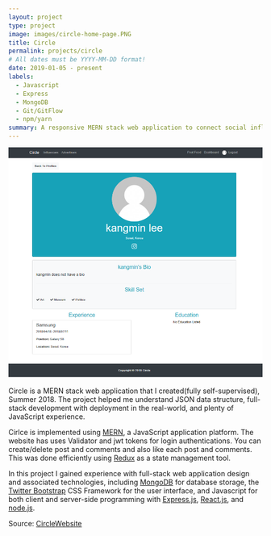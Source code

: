 ```yaml
---
layout: project
type: project
image: images/circle-home-page.PNG
title: Circle
permalink: projects/circle
# All dates must be YYYY-MM-DD format!
date: 2019-01-05 - present
labels:
  - Javascript
  - Express
  - MongoDB
  - Git/GitFlow
  - npm/yarn
summary: A responsive MERN stack web application to connect social influencers with advertisers.
---
```


<img class="ui medium right floated rounded image" src="../images/circle-home-page2.PNG">

Circle is a MERN stack web application that I created(fully self-supervised), Summer 2018. The project helped me understand JSON data structure, full-stack development with deployment in the real-world, and plenty of JavaScript experience.

Cirlce is implemented using [MERN](http://mern.io/), a JavaScript application platform. The website has uses Validator and jwt tokens for login authentications. You can create/delete post and comments and also like each post and comments. This was done efficiently using [Redux](https://redux.js.org/) as a state management tool.

In this project I gained experience with full-stack web application design and associated technologies, including [MongoDB](http://mongodb.com) for database storage, the [Twitter Bootstrap](http://getbootstrap.com/) CSS Framework for the user interface, and Javascript for both client and server-side programming with [Express.js](https://expressjs.com/), [React.js](https://reactjs.org/), and [node.js](https://nodejs.org/ko/). 
 
Source: <a href="https://github.com/haminthecoder/circle-website"><i class="large github icon"></i>Circle</a><a href="https://circleforinfluencers.herokuapp.com/">Website</a> 
